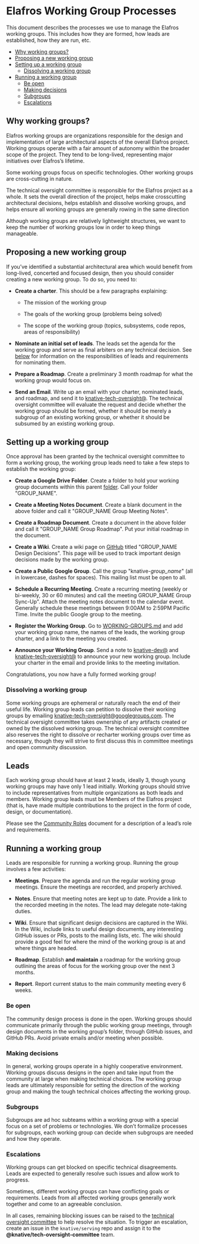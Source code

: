 # Elafros Working Group Processes

This document describes the processes we use to manage the Elafros working
groups. This includes how they are formed, how leads are established, how they
are run, etc.

*   [Why working groups?](#why-working-groups)
*   [Proposing a new working group](#proposing-a-new-working-group)
*   [Setting up a working group](#setting-up-a-working-group)
    *   [Dissolving a working group](#dissolving-a-working-group)
*   [Running a working group](#running-a-working-group)
    *   [Be open](#be-open)
    *   [Making decisions](#making-decisions)
    *   [Subgroups](#subgroups)
    *   [Escalations](#escalations)

## Why working groups?

Elafros working groups are organizations responsible for the design and
implementation of large architectural aspects of the overall Elafros project.
Working groups operate with a fair amount of autonomy within the broader scope
of the project. They tend to be long-lived, representing major initiatives over
Elafros’s lifetime.

Some working groups focus on specific technologies. Other working groups are
cross-cutting in nature.

The technical oversight committee is responsible for the Elafros project as a
whole. It sets the overall direction of the project, helps make crosscutting
architectural decisions, helps establish and dissolve working groups, and helps
ensure all working groups are generally rowing in the same direction

Although working groups are relatively lightweight structures, we want to keep
the number of working groups low in order to keep things manageable.

## Proposing a new working group

If you’ve identified a substantial architectural area which would benefit from
long-lived, concerted and focused design, then you should consider creating a
new working group. To do so, you need to:

*   **Create a charter**. This should be a few paragraphs explaining:

    *   The mission of the working group

    *   The goals of the working group (problems being solved)

    *   The scope of the working group (topics, subsystems, code repos, areas of
        responsibility)

*   **Nominate an initial set of leads**. The leads set the agenda for the
    working group and serve as final arbiters on any technical decision. See
    [below](#leads) for information on the responsibilities of leads and
    requirements for nominating them.

*   **Prepare a Roadmap**. Create a preliminary 3 month roadmap for what the
    working group would focus on.

*   **Send an Email**. Write up an email with your charter, nominated leads, and
    roadmap, and send it to
    [knative-tech-oversight@](mailto:knative-tech-oversight@googlegroups.com).
    The technical oversight committee will evaluate the request and decide
    whether the working group should be formed, whether it should be merely a
    subgroup of an existing working group, or whether it should be subsumed by
    an existing working group.

## Setting up a working group

Once approval has been granted by the technical oversight committee to form a
working group, the working group leads need to take a few steps to establish the
working group:

*   **Create a Google Drive Folder**. Create a folder to hold your
    working group documents within this parent
    [folder](https://drive.google.com/corp/drive/folders/0APnJ_hRs30R2Uk9PVA). Call
    your folder "GROUP_NAME".

*   **Create a Meeting Notes Document**. Create a blank document in the above
    folder and call it "GROUP_NAME Group Meeting Notes".

*   **Create a Roadmap Document**. Create a document in the above folder and
    call it "GROUP_NAME Group Roadmap". Put your initial roadmap in the
    document.

*   **Create a Wiki**. Create a wiki page on
    [GitHub](https://github.com/knative/serving) titled "GROUP_NAME Design
    Decisions". This page will be used to track important design decisions made
    by the working group.

*   **Create a Public Google Group**. Call the group "knative-*group_name*" (all
    in lowercase, dashes for spaces). This mailing list must be open to all.

*   **Schedule a Recurring Meeting**. Create a recurring meeting (weekly or
    bi-weekly, 30 or 60 minutes) and call the meeting GROUP_NAME Group Sync-Up".
    Attach the meeting notes document to the calendar event. Generally schedule
    these meetings between 9:00AM to 2:59PM Pacific Time. Invite the public
    Google group to the meeting.

*   **Register the Working Group**. Go to
    [WORKING-GROUPS.md](https://github.com/knative/serving/blob/master/community/WORKING-GROUPS.md)
    and add your working group name, the names of the leads, the working group
    charter, and a link to the meeting you created.

*   **Announce your Working Group**. Send a note to
    [knative-dev@](mailto:knative-dev@googlegroups.com) and
    [knative-tech-oversight@](mailto:knative-tech-oversight@googlegroups.com) to
    announce your new working group. Include your charter in the email and
    provide links to the meeting invitation.

Congratulations, you now have a fully formed working group!

### Dissolving a working group

Some working groups are ephemeral or naturally reach the end of their useful
life. Working group leads can petition to dissolve their working groups by
emailing
[knative-tech-oversight@googlegroups.com](mailto:knative-tech-oversight@googlegroups.com).
The technical oversight committee takes ownership of any artifacts created or
owned by the dissolved working group. The technical oversight committee also
reserves the right to dissolve or recharter working groups over time as
necessary, though they will strive to first discuss this in committee meetings
and open community discussion.

## Leads

Each working group should have at least 2 leads, ideally 3, though young working
groups may have only 1 lead initially. Working groups should strive to include
representatives from multiple organizations as both leads and members. Working
group leads must be Members of the Elafros project (that is, have made multiple
contributions to the project in the form of code, design, or documentation).

Please see the [Community Roles](ROLES.md) document for a description of a
lead’s role and requirements.

## Running a working group

Leads are responsible for running a working group. Running the group involves a
few activities:

*   **Meetings**. Prepare the agenda and run the regular working group meetings.
    Ensure the meetings are recorded, and properly archived.

*   **Notes**. Ensure that meeting notes are kept up to date. Provide a link to
    the recorded meeting in the notes. The lead may delegate note-taking duties.

*   **Wiki**. Ensure that significant design decisions are captured in the Wiki.
    In the Wiki, include links to useful design documents, any interesting
    GitHub issues or PRs, posts to the mailing lists, etc. The wiki should
    provide a good feel for where the mind of the working group is at and where
    things are headed.

*   **Roadmap**. Establish **and maintain** a roadmap for the working group
    outlining the areas of focus for the working group over the next 3 months.

*   **Report**. Report current status to the main community meeting every 6
    weeks.

### Be open

The community design process is done in the open. Working groups should
communicate primarily through the public working group meetings, through design
documents in the working group’s folder, through GitHub issues, and GitHub PRs.
Avoid private emails and/or meeting when possible.

### Making decisions

In general, working groups operate in a highly cooperative environment. Working
groups discuss designs in the open and take input from the community at large
when making technical choices. The working group leads are ultimately
responsible for setting the direction of the working group and making the tough
technical choices affecting the working group.

### Subgroups

Subgroups are ad hoc subteams within a working group with a special focus on a
set of problems or technologies. We don’t formalize processes for subgroups,
each working group can decide when subgroups are needed and how they operate.

### Escalations

Working groups can get blocked on specific technical disagreements. Leads are
expected to generally resolve such issues and allow work to progress.

Sometimes, different working groups can have conflicting goals or requirements.
Leads from all affected working groups generally work together and come to an
agreeable conclusion.

In all cases, remaining blocking issues can be raised to the [technical
oversight committee](TECH-OVERSIGHT-COMMITTEE.md) to help resolve the situation.
To trigger an escalation, create an issue in the `knative/serving` repo and
assign it to the **@knative/tech-oversight-committee** team.
